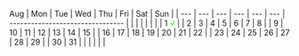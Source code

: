 


Aug
| Mon | Tue | Wed | Thu | Fri | Sat | Sun                              |
| --- | --- | --- | --- | --- | --- | -------------------------------- |
|     |     |     |     |     |     | 1 <b style="color:#5ef142">√</b> |
| 2   | 3   | 4   | 5   | 6   | 7   | 8                                |
| 9   | 10  | 11  | 12  | 13  | 14  | 15                               |
| 16  | 17  | 18  | 19  | 20  | 21  | 22                               |
| 23  | 24  | 25  | 26  | 27  | 28  | 29                               |
| 30  | 31  |     |     |     |     |                                  |

